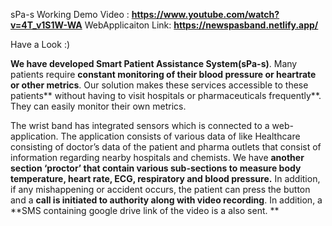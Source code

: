 
sPa-s Working Demo Video : **https://www.youtube.com/watch?v=4T_v1S1W-WA**
WebApplicaiton Link: **https://newspasband.netlify.app/**

Have a Look :)

**We have developed Smart Patient Assistance System(sPa-s)**.
Many patients require **constant monitoring of their blood pressure or heartrate or other metrics**. 
Our solution makes these services accessible to these patients** without having to visit hospitals or pharmaceuticals frequently**. They can easily monitor their own metrics.

The wrist band has integrated sensors which is connected to a web-application. 
The application consists of various data of like Healthcare consisting of doctor’s data of the patient and pharma outlets that consist of information regarding nearby hospitals and chemists.
We have **another section ‘proctor’ that contain various sub-sections to measure body temperature, heart rate, ECG, respiratory and blood pressure.**
In addition, if any mishappening or accident occurs, the patient can press the button and a **call is initiated to authority along with video recording**. In addition, a **SMS containing google drive link of the video is a also sent.
**



